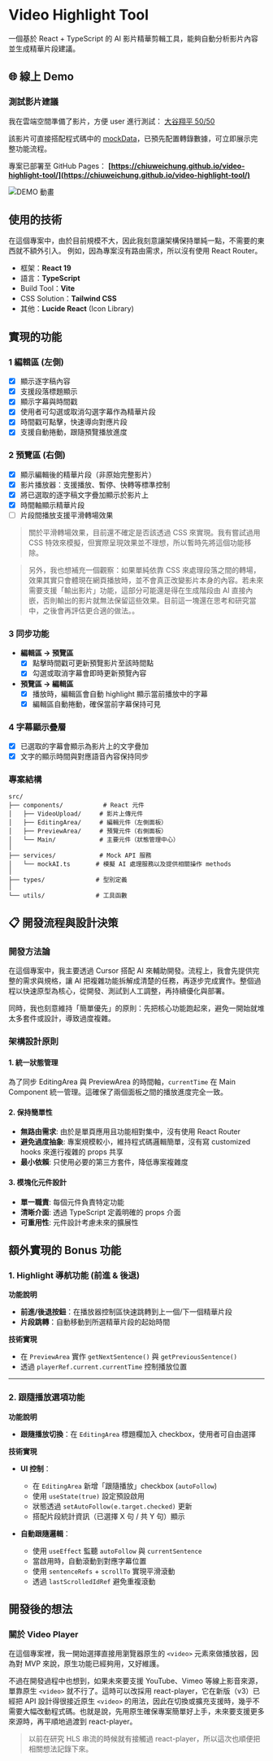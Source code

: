 # Video Highlight Tool

一個基於 React + TypeScript 的 AI 影片精華剪輯工具，能夠自動分析影片內容並生成精華片段建議。



## 🌐 線上 Demo

### **測試影片建議**
我在雲端空間準備了影片，方便 user 進行測試： [大谷翔平 50/50](https://drive.google.com/file/d/1CeRLI6ODufrLF3v7FOf2eemAB1acBYjE/view?usp=drive_link)  

該影片可直接搭配程式碼中的 [mockData](./public/mockTranscriptData.json)，已預先配置轉錄數據，可立即展示完整功能流程。

專案已部署至 GitHub Pages：
**[https://chiuweichung.github.io/video-highlight-tool/](https://chiuweichung.github.io/video-highlight-tool/)**

![DEMO 動畫](docs/5050demo.gif)

## 使用的技術

在這個專案中，由於目前規模不大，因此我刻意讓架構保持單純一點，不需要的東西就不額外引入。
例如，因為專案沒有路由需求，所以沒有使用 React Router。

- 框架：**React 19**
- 語言：**TypeScript**
- Build Tool：**Vite**
- CSS Solution：**Tailwind CSS**
- 其他：**Lucide React** (Icon Library)

## 實現的功能

### 1 編輯區 (左側)
- [x] 顯示逐字稿內容
- [x] 支援段落標題顯示
- [x] 顯示字幕與時間戳
- [x] 使用者可勾選或取消勾選字幕作為精華片段
- [x] 時間戳可點擊，快速導向對應片段
- [x] 支援自動捲動，跟隨預覽播放進度

### 2 預覽區 (右側)
- [x] 顯示編輯後的精華片段（非原始完整影片）
- [x] 影片播放器：支援播放、暫停、快轉等標準控制
- [x] 將已選取的逐字稿文字疊加顯示於影片上
- [x] 時間軸顯示精華片段
- [ ] 片段間播放支援平滑轉場效果 

> 關於平滑轉場效果，目前還不確定是否該透過 CSS 來實現。我有嘗試過用 CSS 特效來模擬，但實際呈現效果並不理想，所以暫時先將這個功能移除。

> 另外，我也想補充一個觀察：如果單純依靠 CSS 來處理段落之間的轉場，效果其實只會體現在網頁播放時，並不會真正改變影片本身的內容。若未來需要支援「輸出影片」功能，這部分可能還是得在生成階段由 AI 直接內嵌，否則輸出的影片就無法保留這些效果。目前這一塊還在思考和研究當中，之後會再評估更合適的做法。。

### 3 同步功能
- **編輯區 → 預覽區**
  - [x] 點擊時間戳可更新預覽影片至該時間點
  - [x] 勾選或取消字幕會即時更新預覽內容

- **預覽區 → 編輯區**
  - [x] 播放時，編輯區會自動 highlight 顯示當前播放中的字幕
  - [x] 編輯區自動捲動，確保當前字幕保持可見

### 4 字幕顯示疊層
- [x] 已選取的字幕會顯示為影片上的文字疊加
- [x] 文字的顯示時間與對應語音內容保持同步

### 專案結構
```
src/
├── components/           # React 元件
│   ├── VideoUpload/     # 影片上傳元件
│   ├── EditingArea/     # 編輯元件（左側面板）
│   ├── PreviewArea/     # 預覽元件（右側面板）
│   └── Main/            # 主要元件（狀態管理中心）
│
├── services/            # Mock API 服務
│   └── mockAI.ts       # 模擬 AI 處理服務以及提供相關操作 methods
│
├── types/              # 型別定義
│
└── utils/              # 工具函數
```

## 📋 開發流程與設計決策

### 開發方法論

在這個專案中，我主要透過 Cursor 搭配 AI 來輔助開發。流程上，我會先提供完整的需求與規格，讓 AI 把複雜功能拆解成清楚的任務，再逐步完成實作。整個過程以快速原型為核心，從開發、測試到人工調整，再持續優化與部署。

同時，我也刻意維持「簡單優先」的原則：先把核心功能跑起來，避免一開始就堆太多套件或設計，導致過度複雜。


### 架構設計原則

#### 1. 統一狀態管理
為了同步 EditingArea 與 PreviewArea 的時間軸，`currentTime` 在 Main Component 統一管理。這確保了兩個面板之間的播放進度完全一致。

#### 2. 保持簡單性
- **無路由需求**: 由於是單頁應用且功能相對集中，沒有使用 React Router
- **避免過度抽象**: 專案規模較小，維持程式碼邏輯簡單，沒有寫 customized hooks 來進行複雜的 props 共享
- **最小依賴**: 只使用必要的第三方套件，降低專案複雜度

#### 3. 模塊化元件設計
- **單一職責**: 每個元件負責特定功能
- **清晰介面**: 透過 TypeScript 定義明確的 props 介面
- **可重用性**: 元件設計考慮未來的擴展性


## 額外實現的 Bonus 功能

### 1. Highlight 導航功能 (前進 & 後退)

**功能說明**
- **前進/後退按鈕**：在播放器控制區快速跳轉到上一個/下一個精華片段  
- **片段跳轉**：自動移動到所選精華片段的起始時間

**技術實現**
- 在 `PreviewArea` 實作 `getNextSentence()` 與 `getPreviousSentence()`  
- 透過 `playerRef.current.currentTime` 控制播放位置

---

### 2. 跟隨播放選項功能

**功能說明**
- **跟隨播放切換**：在 `EditingArea` 標題欄加入 checkbox，使用者可自由選擇

**技術實現**
- **UI 控制**：  
  - 在 `EditingArea` 新增「跟隨播放」checkbox (`autoFollow`)  
  - 使用 `useState(true)` 設定預設啟用  
  - 狀態透過 `setAutoFollow(e.target.checked)` 更新  
  - 搭配片段統計資訊（已選擇 X 句 / 共 Y 句）顯示  

- **自動跟隨邏輯**：  
  - 使用 `useEffect` 監聽 `autoFollow` 與 `currentSentence`  
  - 當啟用時，自動滾動到對應字幕位置  
  - 使用 `sentenceRefs` + `scrollTo` 實現平滑滾動  
  - 透過 `lastScrolledIdRef` 避免重複滾動  

## 開發後的想法

### 關於 Video Player

在這個專案裡，我一開始選擇直接用瀏覽器原生的 `<video>` 元素來做播放器，因為對 MVP 來說，原生功能已經夠用，又好維護。

不過在開發過程中也想到，如果未來要支援 YouTube、Vimeo 等線上影音來源，單靠原生 `<video>` 就不行了。這時可以改採用 react-player，它在新版（v3）已經把 API 設計得很接近原生 `<video>` 的用法，因此在切換或擴充支援時，幾乎不需要大幅改動程式碼。也就是說，先用原生確保專案簡單好上手，未來要支援更多來源時，再平順地過渡到 react-player。

> 以前在研究 HLS 串流的時候就有接觸過 react-player，所以這次也順便把相關想法記錄下來。
